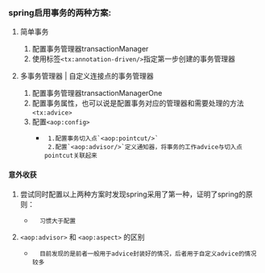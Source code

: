 ### spring启用事务的两种方案:
1. 简单事务   
   1. 配置事务管理器transactionManager
   2. 使用标签`<tx:annotation-driven/>`指定第一步创建的事务管理器
   
2. 多事务管理器 | 自定义连接点的事务管理器
   1. 配置事务管理器transactionManagerOne
   2. 配置事务属性，也可以说是配置事务对应的管理器和需要处理的方法`<tx:advice>`
   3. 配置`<aop:config>`
       *      1.配置事务切入点`<aop:pointcut/>`   
              2.配置`<aop:advisor/>`定义通知器，将事务的工作advice与切入点pointcut关联起来
              

#### 意外收获
1. 尝试同时配置以上两种方案时发现spring采用了第一种，证明了spring的原则：
    *       习惯大于配置
2. `<aop:advisor>` 和 `<aop:aspect>` 的区别
    *       目前发现的是前者一般用于advice封装好的情况，后者用于自定义advice的情况较多
